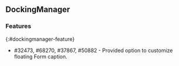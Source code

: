 ## DockingManager

### Features 
{:#dockingmanager-feature}

* \#32473, \#68270, \#37867, \#50882 - Provided option to customize floating Form caption. 

